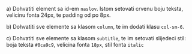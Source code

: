 a) Dohvatiti element sa id-em `naslov`. Istom setovati crvenu boju teksta, velicinu fonta 24px, te padding od po 8px.

b) Dohvatiti sve elemente sa klasom `column`, te im dodati klasu `col-sm-6`.

c) Dohvatiti sve elemente sa klasom `subtitle`, te im setovati slijedeci stil: boja teksta `#0ca9c9`, velicina fonta `18px`, stil fonta `italic`